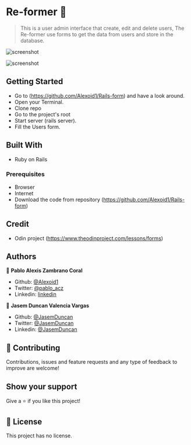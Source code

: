 # Re-former 🚀 

> This is a user admin interface that create, edit and delete users, The Re-former use forms to get the data from users and store in the database. 

![screenshot](./img/new.png)

![screenshot](./img/users.png)

## Getting Started
- Go to (https://github.com/Alexoid1/Rails-form) and have a look around.
- Open your Terminal.
- Clone repo
- Go to the project's root
- Start server (rails server).
- Fill the Users form.



## Built With

- Ruby on Rails


### Prerequisites

- Browser
- Internet
- Download the code from repository (https://github.com/Alexoid1/Rails-form)

## Credit

- Odin project (https://www.theodinproject.com/lessons/forms)

## Authors


👤 **Pablo Alexis Zambrano Coral**

- Github: [@Alexoid1](https://github.com/Alexoid1)
- Twitter: [@pablo_acz](https://twitter.com/pablo_acz)
- Linkedin: [linkedin](https://www.linkedin.com/in/pablo-alexis-zambrano-coral-7a614a189/)

👤 **Jasem Duncan Valencia Vargas**

- Github: [@JasemDuncan](https://github.com/JasemDuncan)
- Twitter: [@JasemDuncan](https://twitter.com/JasemValencia)
- Linkedin: [@JasemDuncan](https://www.linkedin.com/in/jasem-duncan-valencia/)


## 🤝 Contributing

Contributions, issues and feature requests and any type of feedback to improve are welcome!

## Show your support

Give a ⭐️ if you like this project!


## 📝 License

This project has no license.

